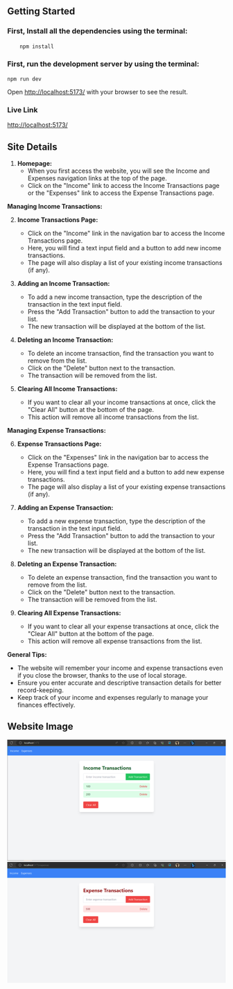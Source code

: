 ## Getting Started

### First, Install all the dependencies using the terminal:

```
    npm install
```

### First, run the development server by using the terminal:

```
npm run dev
```

Open [http://localhost:5173/](http://localhost:5173/) with your browser to see the result.

### Live Link

[http://localhost:5173/](http://localhost:5173/)

## Site Details

1. **Homepage:**
   - When you first access the website, you will see the Income and Expenses navigation links at the top of the page.
   - Click on the "Income" link to access the Income Transactions page or the "Expenses" link to access the Expense Transactions page.

**Managing Income Transactions:**

2. **Income Transactions Page:**

   - Click on the "Income" link in the navigation bar to access the Income Transactions page.
   - Here, you will find a text input field and a button to add new income transactions.
   - The page will also display a list of your existing income transactions (if any).

3. **Adding an Income Transaction:**

   - To add a new income transaction, type the description of the transaction in the text input field.
   - Press the "Add Transaction" button to add the transaction to your list.
   - The new transaction will be displayed at the bottom of the list.

4. **Deleting an Income Transaction:**

   - To delete an income transaction, find the transaction you want to remove from the list.
   - Click on the "Delete" button next to the transaction.
   - The transaction will be removed from the list.

5. **Clearing All Income Transactions:**
   - If you want to clear all your income transactions at once, click the "Clear All" button at the bottom of the page.
   - This action will remove all income transactions from the list.

**Managing Expense Transactions:**

6. **Expense Transactions Page:**

   - Click on the "Expenses" link in the navigation bar to access the Expense Transactions page.
   - Here, you will find a text input field and a button to add new expense transactions.
   - The page will also display a list of your existing expense transactions (if any).

7. **Adding an Expense Transaction:**

   - To add a new expense transaction, type the description of the transaction in the text input field.
   - Press the "Add Transaction" button to add the transaction to your list.
   - The new transaction will be displayed at the bottom of the list.

8. **Deleting an Expense Transaction:**

   - To delete an expense transaction, find the transaction you want to remove from the list.
   - Click on the "Delete" button next to the transaction.
   - The transaction will be removed from the list.

9. **Clearing All Expense Transactions:**
   - If you want to clear all your expense transactions at once, click the "Clear All" button at the bottom of the page.
   - This action will remove all expense transactions from the list.

**General Tips:**

- The website will remember your income and expense transactions even if you close the browser, thanks to the use of local storage.
- Ensure you enter accurate and descriptive transaction details for better record-keeping.
- Keep track of your income and expenses regularly to manage your finances effectively.

## Website Image

![Income Page](https://github.com/Moheb619/income_expense_tracker_react_vite_ts/blob/main/public/IncomePageOfWebsite.PNG?raw=true)
![Expense Page](https://github.com/Moheb619/income_expense_tracker_react_vite_ts/blob/main/public/ExpensePageOfWebsite.PNG?raw=true)
